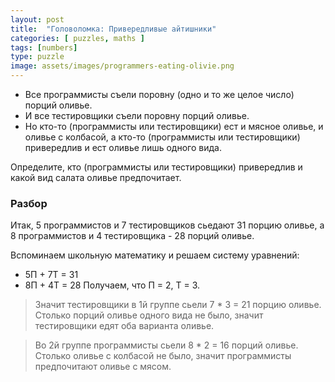 ```yaml
---
layout: post
title:  "Головоломка: Привередливые айтишники"
categories: [ puzzles, maths ]
tags: [numbers]
type: puzzle
image: assets/images/programmers-eating-olivie.png
---
```


- Все программисты съели поровну (одно и то же целое число) порций оливье.
- И все тестировщики съели поровну порций оливье.
- Но кто-то (программисты или тестировщики) ест и мясное оливье, и оливье с колбасой, а кто-то (программисты или
  тестировщики) привередлив и ест оливье лишь одного вида.

Определите, кто (программисты или тестировщики) привередлив и какой вид салата оливье предпочитает.

### Разбор

Итак, 5 программистов и 7 тестировщиков сьедают 31 порцию оливье, а 8 программистов и 4 тестировщика - 28 порций оливье.

Вспоминаем школьную математику и решаем систему уравнений:

- 5П + 7T = 31
- 8П + 4T = 28
  Получаем, что П = 2, Т = 3.

> Значит тестировщики в 1й группе сьели 7 * 3 = 21 порцию оливье. Столько порций оливье одного вида не было, значит
> тестировщики едят оба варианта оливье.

> Во 2й группе программисты сьели 8 * 2 = 16 порций оливье. Столько оливье с колбасой не было, значит программисты
> предпочитают оливье с мясом.